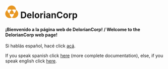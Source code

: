 # ![DelorianCorp logo.](./logo_s.png) DelorianCorp
#### ¡Bienvenido a la página web de DelorianCorp! / Welcome to the DelorianCorp web page!

Si hablás español, hacé click [acá](./es/es_AR).

If you speak spanish click [here](./es/es_AR) (more complete documentation), else, if you speak english click [here](./en/en_US).
